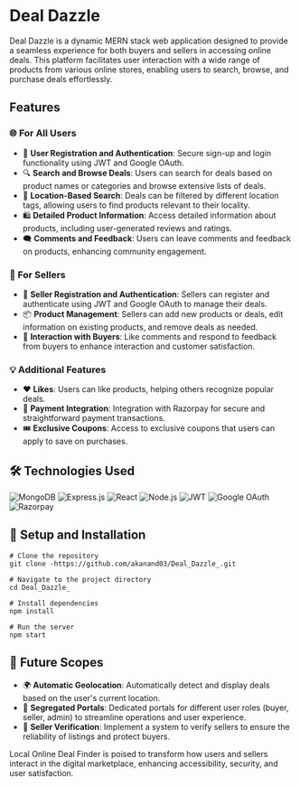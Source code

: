 # Deal Dazzle

Deal Dazzle is a dynamic MERN stack web application designed to provide a seamless experience for both buyers and sellers in accessing online deals. This platform facilitates user interaction with a wide range of products from various online stores, enabling users to search, browse, and purchase deals effortlessly.

## Features

### 🌐 For All Users
- 📝 **User Registration and Authentication**: Secure sign-up and login functionality using JWT and Google OAuth.
- 🔍 **Search and Browse Deals**: Users can search for deals based on product names or categories and browse extensive lists of deals.
- 📍 **Location-Based Search**: Deals can be filtered by different location tags, allowing users to find products relevant to their locality.
- 🛍️ **Detailed Product Information**: Access detailed information about products, including user-generated reviews and ratings.
- 🗨️ **Comments and Feedback**: Users can leave comments and feedback on products, enhancing community engagement.

### 🛒 For Sellers
- 🙋 **Seller Registration and Authentication**: Sellers can register and authenticate using JWT and Google OAuth to manage their deals.
- 📦 **Product Management**: Sellers can add new products or deals, edit information on existing products, and remove deals as needed.
- 💬 **Interaction with Buyers**: Like comments and respond to feedback from buyers to enhance interaction and customer satisfaction.

### 💡 Additional Features
- ❤️ **Likes**: Users can like products, helping others recognize popular deals.
- 💸 **Payment Integration**: Integration with Razorpay for secure and straightforward payment transactions.
- 🎟️ **Exclusive Coupons**: Access to exclusive coupons that users can apply to save on purchases.

## 🛠 Technologies Used

![MongoDB](https://img.shields.io/badge/MongoDB-4EA94B.svg?style=for-the-badge&logo=mongodb&logoColor=white)
![Express.js](https://img.shields.io/badge/Express.js-404D59.svg?style=for-the-badge)
![React](https://img.shields.io/badge/React-20232A.svg?style=for-the-badge&logo=react&logoColor=61DAFB)
![Node.js](https://img.shields.io/badge/Node.js-43853D.svg?style=for-the-badge&logo=node-dot-js&logoColor=white)
![JWT](https://img.shields.io/badge/JWT-000000.svg?style=for-the-badge&logo=JSON&logoColor=white)
![Google OAuth](https://img.shields.io/badge/Google_OAuth-4285F4.svg?style=for-the-badge&logo=google&logoColor=white)
![Razorpay](https://img.shields.io/badge/Razorpay-339933.svg?style=for-the-badge&logo=razorpay&logoColor=white)

## 🚀 Setup and Installation

```
# Clone the repository
git clone -https://github.com/akanand03/Deal_Dazzle_.git

# Navigate to the project directory
cd Deal_Dazzle_

# Install dependencies
npm install

# Run the server
npm start
```

## 🔭 Future Scopes

- 🌍 **Automatic Geolocation**: Automatically detect and display deals based on the user's current location.
- 🏪 **Segregated Portals**: Dedicated portals for different user roles (buyer, seller, admin) to streamline operations and user experience.
- 🛂 **Seller Verification**: Implement a system to verify sellers to ensure the reliability of listings and protect buyers.

Local Online Deal Finder is poised to transform how users and sellers interact in the digital marketplace, enhancing accessibility, security, and user satisfaction.
